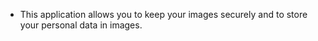 * This application allows you to keep your images securely and to store your personal data in images.
